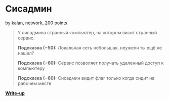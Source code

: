 # Сисадмин

by kalan, network, 200 points

> У сисадмина странный компьютер, на котором висит странный сервис.
>
> __Подсказка (−50):__ Локальная сеть небольшая, неужели ты ещё не нашел?
>
> __Подсказка (−60):__ Сервис позволяет получать удаленный доступ к компьютеру
>
> __Подсказка (−60):__ Сисадмин видит флаг только когда сидит на рабочем месте

**[Write-up](WRITEUP.md)**

